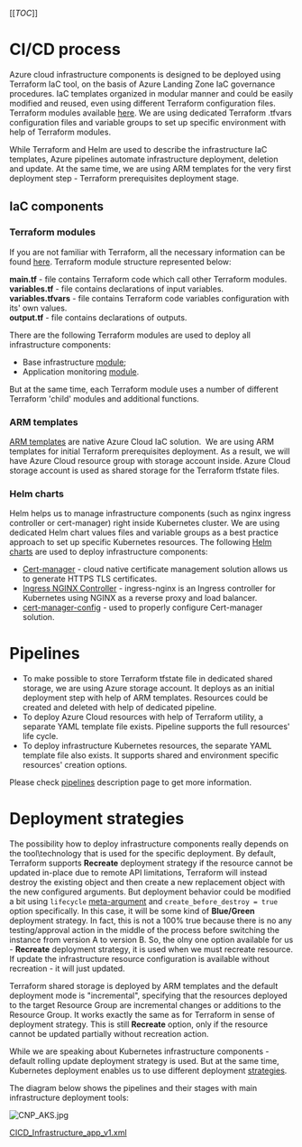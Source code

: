 [[_TOC_]]

# CI/CD process

Azure cloud infrastructure components is designed to be deployed using Terraform IaC tool, on the basis of Azure Landing Zone IaC governance procedures. IaC templates organized in modular manner and could be easily modified and reused, even using different Terraform configuration files. Terraform modules available [here](https://dev.azure.com/#{org_name}#/_git/#{repo_name}#?path=/iac/terraform). We are using dedicated Terraform .tfvars configuration files and variable groups to set up specific environment with help of Terraform modules. 

While Terraform and Helm are used to describe the infrastructure IaC templates, Azure pipelines automate infrastructure deployment, deletion and update. At the same time, we are using ARM templates for the very first deployment step - Terraform prerequisites deployment stage.

## IaC components

### Terraform modules

If you are not familiar with Terraform, all the necessary information can be found [here](https://www.terraform.io/intro/index.html). Terraform module structure represented below:

**main.tf** - file contains Terraform code which call other Terraform modules.<br>
**variables.tf** - file contains declarations of input variables.<br>
**variables.tfvars** - file contains Terraform code variables configuration with its' own values.<br>
**output.tf** - file contains declarations of outputs.


There are the following Terraform modules are used to deploy all infrastructure components:
- Base infrastructure [module](https://dev.azure.com/#{org_name}#/#{project_name}#/_git/#{repo_name}#?path=/iac/terraform/epam.alz.terraform/_solutions/cnp_demo_aks);
- Application monitoring [module](https://dev.azure.com/#{org_name}#/_git/#{repo_name}#?path=/iac/terraform/epam.alz.terraform/_modules/070_appmonitoring).

But at the same time, each Terraform module uses a number of different Terraform 'child' modules and additional functions.

### ARM templates

[ARM templates](https://learn.microsoft.com/en-us/azure/azure-resource-manager/templates/overview) are native Azure Cloud IaC solution.  We are using ARM templates for initial Terraform prerequisites deployment. As a result, we will have Azure Cloud resource group with storage account inside. Azure Cloud storage account is used as shared storage for the Terraform tfstate files.

### Helm charts

Helm helps us to manage infrastructure components (such as nginx ingress controller or cert-manager) right inside Kubernetes cluster. We are using dedicated Helm chart values files and variable groups as a best practice approach to set up specific Kubernetes resources. The following [Helm charts](https://dev.azure.com/#{org_name}#/_git/#{repo_name}#?path=/containers/infrastructure/helm-charts/ingress-nginx) are used to deploy infrastructure components:
- [Cert-manager](https://cert-manager.io/) - cloud native certificate management solution allows us to generate HTTPS TLS certificates.
- [Ingress NGINX Controller](https://kubernetes.io/docs/concepts/services-networking/ingress-controllers/) - ingress-nginx is an Ingress controller for Kubernetes using NGINX as a reverse proxy and load balancer.
- [cert-manager-config](https://dev.azure.com/#{org_name}#/_git/#{repo_name}#?path=/containers/infrastructure/helm-charts/cert-manager-config) - used to properly configure Cert-manager solution.

# Pipelines

- To make possible to store Terraform tfstate file in dedicated shared storage, we are using Azure storage account. It deploys as an initial deployment step with help of ARM templates. Resources could be created and deleted with help of dedicated pipeline.
- To deploy Azure Cloud resources with help of Terraform utility, a separate YAML template file exists. Pipeline supports the full resources' life cycle.
- To deploy infrastructure Kubernetes resources, the separate YAML template file also exists. It supports shared and environment specific resources' creation options.

Please check [pipelines](/Demonstration-concepts/#{project_name}#.app.v1/Project-structure/Pipelines) description page to get more information.

# Deployment strategies

The possibility how to deploy infrastructure components really depends on the tool\technology that is used for the specific deployment. By default, Terraform supports **Recreate** deployment strategy if the resource cannot be updated in-place due to remote API limitations, Terraform will instead destroy the existing object and then create a new replacement object with the new configured arguments. But deployment behavior could be modified a bit using `lifecycle` [meta-argument](https://developer.hashicorp.com/terraform/language/meta-arguments/lifecycle) and `create_before_destroy = true` option specifically. In this case, it will be some kind of **Blue/Green** deployment strategy. In fact, this is not a 100% true because there is no any testing/approval action in the middle of the process before switching the instance from version A to version B. So, the olny one option available for us - **Recreate** deployment strategy, it is used when we must recreate resource. If update the infrastructure resource configuration is available without recreation - it will just updated.

Terraform shared storage is deployed by ARM templates and the default deployment mode is "incremental", specifying that the resources deployed to the target Resource Group are incremental changes or additions to the Resource Group. It works exactly the same as for Terraform in sense of deployment strategy. This is still **Recreate** option, only if the resource cannot be updated partially without recreation action.

While we are speaking about Kubernetes infrastructure components - default rolling update deployment strategy is used. But at the same time, Kubernetes deployment enables us to use different deployment [strategies](https://kubernetes.io/docs/concepts/workloads/controllers/deployment/#strategy).

The diagram below shows the pipelines and their stages with main infrastructure deployment tools:

![CNP_AKS.jpg](/.attachments/CICD_Infrastructure_app_v1.png)

[CICD_Infrastructure_app_v1.xml](/.attachments/CICD_Infrastructure_app_v1.xml)